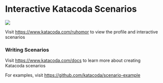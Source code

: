 # Interactive Katacoda Scenarios

[![](http://shields.katacoda.com/katacoda/ruhomor/count.svg)](https://www.katacoda.com/ruhomor "Get your profile on Katacoda.com")

Visit https://www.katacoda.com/ruhomor to view the profile and interactive scenarios

### Writing Scenarios
Visit https://www.katacoda.com/docs to learn more about creating Katacoda scenarios

For examples, visit https://github.com/katacoda/scenario-example
